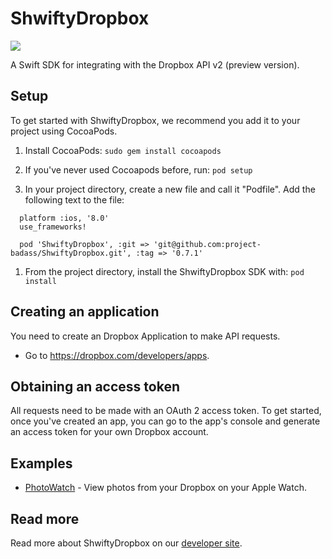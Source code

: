 # ShwiftyDropbox

![](http://cl.ly/image/3w0D3B0f101Q/shwifty.gif)

A Swift SDK for integrating with the Dropbox API v2 (preview version).

## Setup

To get started with ShwiftyDropbox, we recommend you add it to your project using CocoaPods.

1. Install CocoaPods:
```sudo gem install cocoapods```

1. If you've never used Cocoapods before, run:
```pod setup```

1. In your project directory, create a new file and call it "Podfile". Add the following text to the file:
```
  platform :ios, '8.0'
  use_frameworks!

  pod 'ShwiftyDropbox', :git => 'git@github.com:project-badass/ShwiftyDropbox.git', :tag => '0.7.1'
``` 

1. From the project directory, install the ShwiftyDropbox SDK with:
```pod install```

## Creating an application

You need to create an Dropbox Application to make API requests.

- Go to https://dropbox.com/developers/apps.

## Obtaining an access token

All requests need to be made with an OAuth 2 access token. To get started, once
you've created an app, you can go to the app's console and generate an access
token for your own Dropbox account.

## Examples

* [PhotoWatch](https://github.com/dropbox/PhotoWatch) - View photos from your Dropbox on your Apple Watch.

## Read more

Read more about ShwiftyDropbox on our [developer site](https://www.dropbox.com/developers/documentation/swift).

